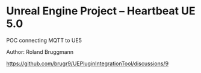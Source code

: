 # Unreal Engine Project &ndash; Heartbeat UE 5.0

POC connecting MQTT to UE5

Author: Roland Bruggmann

https://github.com/brugr9/UEPluginIntegrationTool/discussions/9
